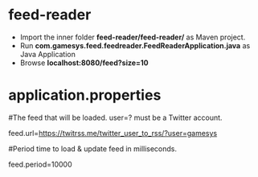 # feed-reader

- Import the inner folder **feed-reader/feed-reader/** as Maven project.
- Run **com.gamesys.feed.feedreader.FeedReaderApplication.java** as Java Application
- Browse **localhost:8080/feed?size=10**

# application.properties

#The feed that will be loaded. user=? must be a Twitter account.

feed.url=https://twitrss.me/twitter_user_to_rss/?user=gamesys

#Period time to load & update feed in milliseconds.

feed.period=10000
